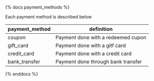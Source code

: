 {% docs payment_methods %}

Each payment method is described below

| payment_method | definition                                       |
|----------------|--------------------------------------------------|
| coupon         | Payment done with a redeemed cupon               |
| gift_card      | Payment done with a gitf card                    |
| credit_card    | Payment done with a credit card                  |
| bank_transfer  | Payment done through bank transfer               |
   
{% enddocs %}
